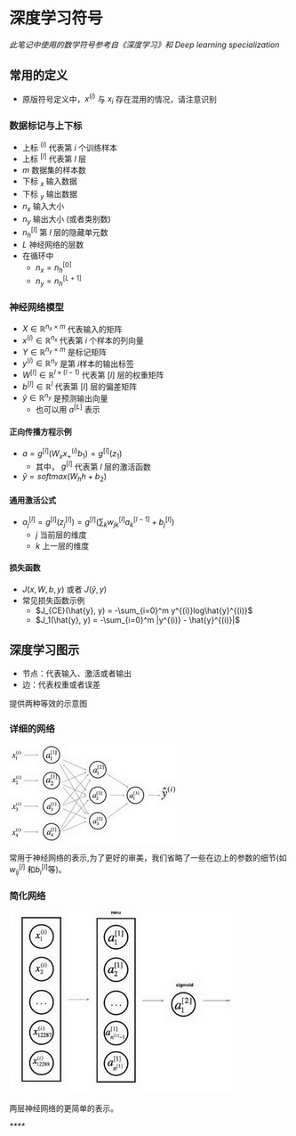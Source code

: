 # 深度学习符号

_此笔记中使用的数学符号参考自《深度学习》和 Deep learning specialization_

## 常用的定义

* 原版符号定义中，$x^{(i)}$ 与 $x_i$ 存在混用的情况，请注意识别

### 数据标记与上下标

* 上标 $^{(i)}$ 代表第 $i$ 个训练样本
* 上标 $^{[l]}$ 代表第 $l$ 层
* $m$ 数据集的样本数
* 下标 $_x$ 输入数据
* 下标 $_y$ 输出数据
* $n_x$ 输入大小
* $n_y$ 输出大小 (或者类别数)
* $n_h^{[l]}$ 第 $l$ 层的隐藏单元数
* $L$ 神经网络的层数
* 在循环中
    * $n_x = n_h^{[0]}$
    * $n_y = n_h^{[L + 1]}$

### 神经网络模型

* $X \in \mathbb{R}^{n_x \times m}$ 代表输入的矩阵
* $x^{(i)} \in \mathbb{R}^{n_x}$ 代表第 $i$ 个样本的列向量
* $Y \in \mathbb{R}^{n_y \times m}$ 是标记矩阵
* $y^{(i)} \in \mathbb{R}^{n_y}$ 是第 $i$样本的输出标签
* $W^{[l]} \in \mathbb{R}^{l \times (l-1)}$ 代表第 $[l]$ 层的权重矩阵
* $b^{[l]} \in \mathbb{R}^{l}$ 代表第 $[l]$ 层的偏差矩阵
* $\hat{y} \in \mathbb{R}^{n_y}$ 是预测输出向量
    * 也可以用 $a^{[L]}$ 表示

#### 正向传播方程示例

* $a = g^{[l]}(W_x x^{(i)}_ + b_1) = g^{[l]}(z_1)$
    * 其中， $g^{[l]}$ 代表第 $l$ 层的激活函数
* $\hat{y} = softmax(W_h h + b_2)$

#### 通用激活公式

* $a_j^{[l]} = g^{[l]}(z_j^{[l]}) = g^{[l]}(\sum_k w_{jk}^{[l]}a_k^{[l-1]} + b_j^{[l]})$
    * $j$ 当前层的维度
    * $k$ 上一层的维度

#### 损失函数

* $J(x, W, b, y)$ 或者 $J(\hat{y}, y)$
* 常见损失函数示例
    * $J_{CE}(\hat{y}, y) = -\sum_{i=0}^m y^{(i)}log\hat{y}^{(i)}$
    * $J_1(\hat{y}, y) = -\sum_{i=0}^m |y^{(i)} - \hat{y}^{(i)}|$

## 深度学习图示

* 节点：代表输入、激活或者输出
* 边：代表权重或者误差

提供两种等效的示意图

### 详细的网络

![](../images/fe20e8766346d4e8d212e792888dd6fb.jpg)

常用于神经网络的表示,为了更好的审美，我们省略了一些在边上的参数的细节(如$w_{ij}^{[l]}$ 和$b_{i}^{[l]}$等)。

### 简化网络

![](../images/08a2f8fea114cbc35c70d45d03a34d52.jpg)

两层神经网络的更简单的表示。

_****_
